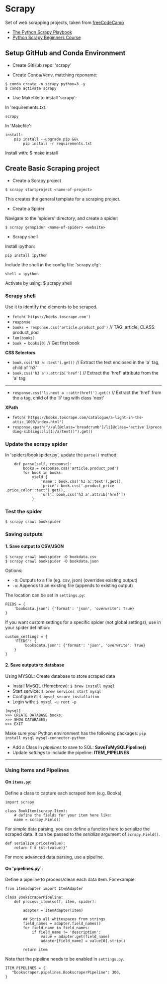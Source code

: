 # Scrapy

Set of web scrapping projects, taken from [freeCodeCamp](https://www.youtube.com/watch?v=mBoX_JCKZTE)

- [The Python Scrapy Playbook](https://scrapeops.io/python-scrapy-playbook/)
- [Python Scrapy Beginners Course](https://thepythonscrapyplaybook.com/freecodecamp-beginner-course/)

## Setup GitHub and Conda Environment

* Create GitHub repo: 'scrapy'

* Create Conda/Venv, matching reponame: 
```
$ conda create -n scrapy python=3 -y
$ conda activate scrapy
```

* Use Makefile to install 'scrapy':

In 'requirements.txt:
```
scrapy
```

In 'Makefile':
```
install:
    pip install --upgrade pip &&\
        pip install -r requirements.txt
```

Install with: $ make install


## Create Basic Scraping project

- Create a Scrapy project

```
$ scrapy startproject <name-of-project>
```

This creates the general template for a scraping project.


- Create a Spider

Navigate to the 'spiders' directory, and create a spider:

```
$ scrapy genspider <name-of-spider> <website>
```

- Scrapy shell

Install ipython:

```
pip install ipython
```

Include the shell in the config file: 'scrapy.cfg':
```
shell = ipython
```

Activate by using: $ scrapy shell

### Scrapy shell

Use it to identify the elements to be scraped.

- `fetch('https://books.toscrape.com')`
- `response`
- `books = response.css('article.product_pod')`  // TAG: article, CLASS: product_pod
- `len(books)`
- `book = books[0]`  // Get first book

**CSS Selectors**

- `book.css('h3 a::text').get()`  // Extract the text enclosed in the 'a' tag, child of 'h3'
- `book.css('h3 a').attrib['href']`  // Extract the 'href' attribute from the 'a' tag
---
- `response.css('li.next a ::attr(href)').get()`  // Extract the 'href' from the a tag, child of the 'li' tag with class 'next'

**XPath**

- `fetch('https://books.toscrape.com/catalogue/a-light-in-the-attic_1000/index.html')`
- `response.xpath("//ul[@class='breadcrumb']/li[@class='active']/preceding-sibling::li[1]/a/text()").get()`

### Update the scrapy spider

In 'spiders/bookspider.py', update the `parse()` method:

```
    def parse(self, response):
        books = response.css('article.product_pod')
        for book in books:
            yield {
                'name': book.css('h3 a::text').get(),
                'price': book.css('.product_price .price_color::text').get(),
                'url': book.css('h3 a'.attrib['href'])
            }
```

### Test the spider

```
$ scrapy crawl bookspider
```

### Saving outputs

#### 1. Save output to CSV/JSON

```
$ scrapy crawl bookspider -O bookdata.csv
$ scrapy crawl bookspider -O bookdata.json
```

Options:

- `-O`: Outputs to a file (eg. csv, json) (overrides existing output)
- `-o`: Appends to an existing file (appends to existing output)

The location can be set in `settings.py`:

```
FEEDS = {
    'bookdata.json': {'format': 'json', 'overwrite': True}
}
```

If you want custom settings for a specific spider (not global settings), use in your spider definition:

```
custom_settings = {
    'FEEDS': {
        'booksdata.json': {'format': 'json', 'overwrite': True}
    }
}
```

#### 2. Save outputs to database

Using MYSQL: Create database to store scraped data

- Install MySQL (Homebrew): `$ brew install mysql`
- Start service: `$ brew services start mysql`
- Configure it: `$ mysql_secure_installation`
- Login with: `$ mysql -u root -p`

```
[mysql]
>>> CREATE DATABASE books;
>>> SHOW DATABASES;
>>> EXIT
```

Make sure your Python environment has the following packages: `pip install mysql mysql-connector-python`

- Add a Class in *pipelines* to save to SQL: **SaveToMySQLPipeline()**
- Update *settings* to include the pipeline: **ITEM_PIPELINES**

---

### Using **Items** and **Pipelines**


#### On `items.py`:

Define a class to capture each scraped item (e.g. Books)

```
import scrapy

class BookItem(scrapy.Item):
    # define the fields for your item here like:
    name = scrapy.Field()
```

For simple data parsing, you can define a function here to serialize the scraped data. It can be passed to the *serialize* argument of `scrapy.Field()`.

```
def serialize_price(value):
    return f'£ {str(value)}'
```

For more advanced data parsing, use a pipeline.

#### On 'pipelines.py`:

Define a pipeline to process/clean each data item. For example:

```
from itemadapter import ItemAdapter

class BookscraperPipeline:
    def process_item(self, item, spider):

        adapter = ItemAdapter(item)

        ## Strip all whitespaces from strings
        field_names = adapter.field_names()
        for field_name in field_names:
            if field_name != 'description':
                value = adapter.get(field_name)
                adapter[field_name] = value[0].strip()

        return item
```

Note that the pipeline needs to be enabled in `settings.py`.

```
ITEM_PIPELINES = {
   "bookscraper.pipelines.BookscraperPipeline": 300,
}
```



